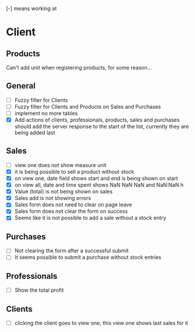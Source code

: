 [-] means working at

# Client

## Products
Can't add unit when registering products, for some reason...

## General
+ [ ] Fuzzy filter for Clients
+ [ ] Fuzzy filter for Clients and Products on Sales and Purchases
+ [ ] implement no more tables
+ [X] Add actions of clients, professionals, products, sales and purchases should add the server response to the start of the list, currently they are being added last

## Sales
+ [ ] view one does not show measure unit
+ [X] it is being possible to sell a product without stock
+ [X] on view one, date field shows start and end is being shown on start
+ [X] on view all, date and time spent shows NaN NaN NaN and NaN:NaN h
+ [X] Value (total) is not being shown on sales
+ [X] Sales add is not showing errors
+ [X] Sales form does not need to clear on page leave
+ [X] Sales form does not clear the form on success
+ [X] Seems like it is not possible to add a sale without a stock entry

## Purchases
+ [ ] Not clearing the form after a successful submit
+ [ ] It seems possible to submit a purchase without stock entries

## Professionals
+ [ ] Show the total profit

## Clients
+ [ ] clicking the client goes to view one, this view one shows last sales for it
